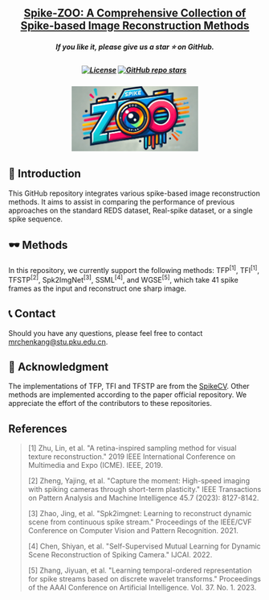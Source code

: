 <h2 align="center"> 
  <a href="">Spike-ZOO: A Comprehensive Collection of Spike-based Image Reconstruction Methods
  </a>
</h2>
<h5 align="center"> 
If you like it, please give us a star ⭐ on GitHub.  
</h5>

<h5 align="center">

[![License](https://img.shields.io/badge/License-MIT-yellow)](https://github.com/chenkang455/S-SDM)
[![GitHub repo stars](https://img.shields.io/github/stars/chenkang455/Spike-Image-Reconstruction?style=flat&logo=github&logoColor=whitesmoke&label=Stars)](https://github.com/chenkang455/Spike-Image-Reconstruction/stargazers)&#160;
</h5>

<p align="center">
  <img src="figures/zoo_new.png" style="width:50%;">
</p>


## 📕 Introduction 
This GitHub repository integrates various spike-based image reconstruction methods. It aims to assist in comparing the performance of previous approaches on the standard REDS dataset, Real-spike dataset, or a single spike sequence.

## 🕶 Methods
In this repository, we currently support the following methods: TFP<sup>[1]</sup>, TFI<sup>[1]</sup>, TFSTP<sup>[2]</sup>, Spk2ImgNet<sup>[3]</sup>, SSML<sup>[4]</sup>, and WGSE<sup>[5]</sup>, which take 41 spike frames as the input and reconstruct one sharp image.

## 📞 Contact
Should you have any questions, please feel free to contact [mrchenkang@stu.pku.edu.cn](mailto:mrchenkang@stu.pku.edu.cn).

## 🙇‍ Acknowledgment
The implementations of TFP, TFI and TFSTP are from the [SpikeCV](https://spikecv.github.io/). Other methods are implemented according to the paper official repository. We appreciate the effort of the contributors to these repositories.

## References
> [1] Zhu, Lin, et al. "A retina-inspired sampling method for visual texture reconstruction." 2019 IEEE International Conference on Multimedia and Expo (ICME). IEEE, 2019.
> 
> [2] Zheng, Yajing, et al. "Capture the moment: High-speed imaging with spiking cameras through short-term plasticity." IEEE Transactions on Pattern Analysis and Machine Intelligence 45.7 (2023): 8127-8142.
> 
> [3] Zhao, Jing, et al. "Spk2imgnet: Learning to reconstruct dynamic scene from continuous spike stream." Proceedings of the IEEE/CVF Conference on Computer Vision and Pattern Recognition. 2021.
> 
> [4] Chen, Shiyan, et al. "Self-Supervised Mutual Learning for Dynamic Scene Reconstruction of Spiking Camera." IJCAI. 2022.
> 
> [5] Zhang, Jiyuan, et al. "Learning temporal-ordered representation for spike streams based on discrete wavelet transforms." Proceedings of the AAAI Conference on Artificial Intelligence. Vol. 37. No. 1. 2023. 
